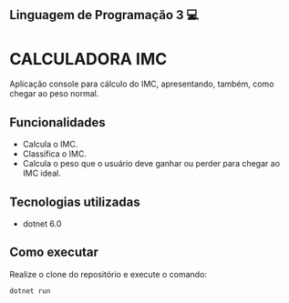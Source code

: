 ## Linguagem de Programação 3 💻

# CALCULADORA IMC

Aplicação console para cálculo do IMC, apresentando, também, como chegar ao peso normal.

## Funcionalidades

- Calcula o IMC.
- Classifica o IMC.
- Calcula o peso que o usuário deve ganhar ou perder para chegar ao IMC ideal.

## Tecnologias utilizadas
 
- dotnet 6.0

## Como executar
 Realize o clone do repositório e execute o comando:
 
 ```
 dotnet run 
 ```
